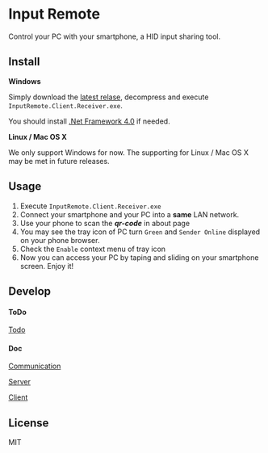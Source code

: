 # Input Remote
Control your PC with your smartphone,
a HID input sharing tool.

## Install
**Windows**

Simply download the [latest relase](https://github.com/AnthonyFu117/input-remote/releases), decompress and execute `InputRemote.Client.Receiver.exe`.

You should install [.Net Framework 4.0](https://www.microsoft.com/en-us/download/details.aspx?id=17851) if needed.

**Linux / Mac OS X**

We only support Windows for now. The supporting for Linux / Mac OS X may be met in future releases.

## Usage
1. Execute `InputRemote.Client.Receiver.exe`
1. Connect your smartphone and your PC into a **same** LAN network.
1. Use your phone to scan the ***qr-code*** in about page
1. You may see the tray icon of PC turn `Green` and `Sender Online` displayed on your phone browser.
1. Check the `Enable` context menu of tray icon
1. Now you can access your PC by taping and sliding on your smartphone screen. Enjoy it!

## Develop

#### ToDo
[Todo](doc/todo.md)

#### Doc
[Communication](doc/communication.md)

[Server](doc/server.md)

[Client](doc/client.md)


## License
MIT
